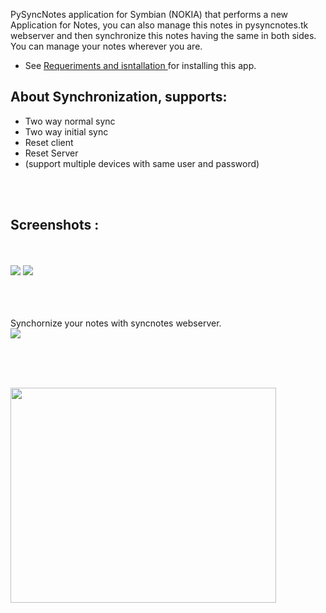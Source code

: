 PySyncNotes application for Symbian (NOKIA) that performs a new Application for Notes, you can also manage this notes in pysyncnotes.tk webserver and then synchronize this notes having the same in both sides. You can manage your notes wherever you are.

  * See <a href='/p/pysyncnotes/wiki/RequerimentsAndInstallation'>Requeriments and isntallation <a> for installing this app.</li></ul>



## About Synchronization, supports: ##

  * Two way normal sync
  * Two way initial sync
  * Reset client
  * Reset Server
  * (support multiple devices with same user and password)

<br><br>
<h2>Screenshots :</h2>

<br><br>
<img src='http://pysyncnotes.tk/list_detail.jpg' />
<img src='http://pysyncnotes.tk/list_fast.jpg' /><br>
<br><br><br>

Synchornize your notes with syncnotes webserver.<br>
<img src='http://pysyncnotes.tk/sinc1.jpg' />

<br><br><br>

<a href='http://www.youtube.com/watch?feature=player_embedded&v=TU5z_5UMw90' target='_blank'><img src='http://img.youtube.com/vi/TU5z_5UMw90/0.jpg' width='425' height=344 /></a>